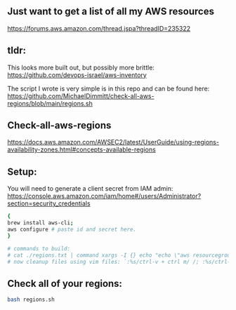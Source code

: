 ## Just want to get a list of all my AWS resources
https://forums.aws.amazon.com/thread.jspa?threadID=235322

## tldr:
This looks more built out, but possibly more brittle:<br/>
https://github.com/devops-israel/aws-inventory

The script I wrote is very simple is in this repo and can be found here:
https://github.com/MichaelDimmitt/check-all-aws-regions/blob/main/regions.sh

## Check-all-aws-regions
https://docs.aws.amazon.com/AWSEC2/latest/UserGuide/using-regions-availability-zones.html#concepts-available-regions

## Setup: 
You will need to generate a client secret from IAM admin:<br/>
https://console.aws.amazon.com/iam/home#/users/Administrator?section=security_credentials
```bash
{
brew install aws-cli;
aws configure # paste id and secret here.
}
```

```bash
# commands to build:
# cat ./regions.txt | command xargs -I {} echo "echo \"aws resourcegroupstaggingapi get-resources --region {}\$(aws resourcegroupstaggingapi get-resources --region {})\"" > regions.sh
# now cleanup files using vim files: `:%s/ctrl-v + ctrl m/ /; :%s/ctrl-v + ctrl m//;`
```

## Check all of your regions:
```bash
bash regions.sh
```
